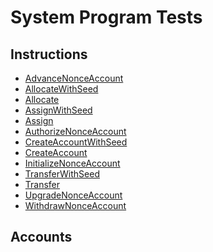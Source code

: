 # System Program Tests

## Instructions

- [AdvanceNonceAccount]()
- [AllocateWithSeed]()
- [Allocate]()
- [AssignWithSeed]()
- [Assign]()
- [AuthorizeNonceAccount]()
- [CreateAccountWithSeed]()
- [CreateAccount]()
- [InitializeNonceAccount]()
- [TransferWithSeed]()
- [Transfer]()
- [UpgradeNonceAccount]()
- [WithdrawNonceAccount]()

## Accounts